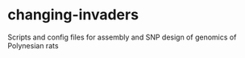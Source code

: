 # changing-invaders
Scripts and config files for assembly and SNP design of genomics of Polynesian rats
